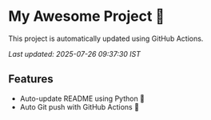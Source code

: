 # My Awesome Project 🚀

This project is automatically updated using GitHub Actions.

_Last updated: 2025-07-26 09:37:30 IST_

## Features
- Auto-update README using Python 🐍
- Auto Git push with GitHub Actions 🤖
